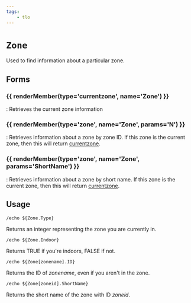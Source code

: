 ```yaml
---
tags:
    - tlo
---
```

# `Zone`

<!--tlo-desc-start-->
Used to find information about a particular zone.
<!--tlo-desc-end-->
## Forms
<!--tlo-forms-start-->
### {{ renderMember(type='currentzone', name='Zone') }}

:   Retrieves the current zone information

### {{ renderMember(type='zone', name='Zone', params='N') }}

:   Retrieves information about a zone by zone ID. If this zone is the current zone, then
    this will return [currentzone].

### {{ renderMember(type='zone', name='Zone', params='ShortName') }}

:   Retrieves information about a zone by short name. If this zone is the current zone, then
    this will return [currentzone].
<!--tlo-forms-end-->

## Usage

```
/echo ${Zone.Type}
```

Returns an integer representing the zone you are currently in.

```
/echo ${Zone.Indoor}
```

Returns TRUE if you're indoors, FALSE if not.

```
/echo ${Zone[zonename].ID}
```

Returns the ID of _zonename_, even if you aren't in the zone.

```
/echo ${Zone[zoneid].ShortName}
```

Returns the short name of the zone with ID _zoneid_.

<!--tlo-linkrefs-start-->
[zone]: ../data-types/datatype-zone.md
[currentzone]: ../data-types/datatype-currentzone.md
<!--tlo-linkrefs-end-->
